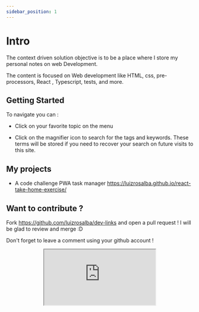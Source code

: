 ```yaml
---
sidebar_position: 1
---
```


# Intro

The context driven solution objective is to be a place where I store my personal notes on web Development.

The content is focused on Web development like HTML, css, pre-processors, React , Typescript, tests, and more.

## Getting Started

To navigate you can :

- Click on your favorite topic on the menu

- Click on the magnifier icon to search for the tags and keywords. These terms will be stored if you need to recover your search on future visits to this site.

## My projects 

- A code challenge PWA task manager 
https://luizrosalba.github.io/react-take-home-exercise/


## Want to contribute ?

Fork https://github.com/luizrosalba/dev-links and open a pull request ! I will be glad to review and merge :D

Don't forget to leave a comment using your github account !

<center>
<iframe src="https://embed.lottiefiles.com/animation/126196"></iframe>
</center>
